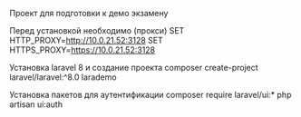 Проект для подготовки к демо экзамену

Перед установкой необходимо (прокси)
SET HTTP_PROXY=http://10.0.21.52:3128
SET HTTPS_PROXY=https://10.0.21.52:3128

Установка laravel 8 и создание проекта
composer create-project laravel/laravel:^8.0 larademo

Установка пакетов для аутентификации
composer require laravel/ui:*
php artisan ui:auth 
